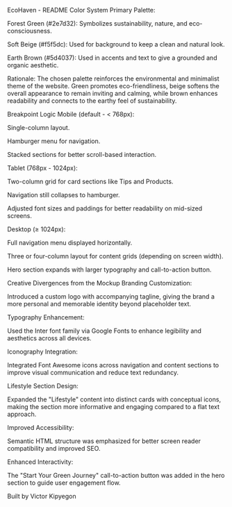 EcoHaven - README
Color System
Primary Palette:

Forest Green (#2e7d32): Symbolizes sustainability, nature, and eco-consciousness.

Soft Beige (#f5f5dc): Used for background to keep a clean and natural look.

Earth Brown (#5d4037): Used in accents and text to give a grounded and organic aesthetic.

Rationale:
The chosen palette reinforces the environmental and minimalist theme of the website. Green promotes eco-friendliness, beige softens the overall appearance to remain inviting and calming, while brown enhances readability and connects to the earthy feel of sustainability.

Breakpoint Logic
Mobile (default - < 768px):

Single-column layout.

Hamburger menu for navigation.

Stacked sections for better scroll-based interaction.

Tablet (768px - 1024px):

Two-column grid for card sections like Tips and Products.

Navigation still collapses to hamburger.

Adjusted font sizes and paddings for better readability on mid-sized screens.

Desktop (≥ 1024px):

Full navigation menu displayed horizontally.

Three or four-column layout for content grids (depending on screen width).

Hero section expands with larger typography and call-to-action button.

Creative Divergences from the Mockup
Branding Customization:

Introduced a custom logo with accompanying tagline, giving the brand a more personal and memorable identity beyond placeholder text.

Typography Enhancement:

Used the Inter font family via Google Fonts to enhance legibility and aesthetics across all devices.

Iconography Integration:

Integrated Font Awesome icons across navigation and content sections to improve visual communication and reduce text redundancy.

Lifestyle Section Design:

Expanded the "Lifestyle" content into distinct cards with conceptual icons, making the section more informative and engaging compared to a flat text approach.

Improved Accessibility:

Semantic HTML structure was emphasized for better screen reader compatibility and improved SEO.

Enhanced Interactivity:

The "Start Your Green Journey" call-to-action button was added in the hero section to guide user engagement flow.

Built by Victor Kipyegon